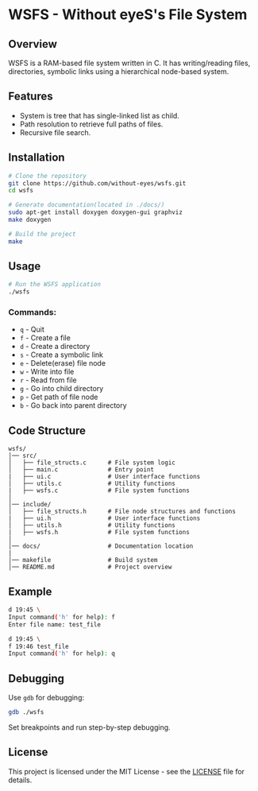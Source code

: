# WSFS - Without eyeS's File System

## Overview
WSFS is a RAM-based file system written in C. It has writing/reading files, directories, symbolic links using a hierarchical node-based system.

## Features
- System is tree that has single-linked list as child.
- Path resolution to retrieve full paths of files.
- Recursive file search.

## Installation
```sh
# Clone the repository
git clone https://github.com/without-eyes/wsfs.git
cd wsfs

# Generate documentation(located in ./docs/)
sudo apt-get install doxygen doxygen-gui graphviz
make doxygen

# Build the project
make
```

## Usage
```sh
# Run the WSFS application
./wsfs
```
### Commands:
- `q` - Quit
- `f` - Create a file
- `d` - Create a directory
- `s` - Create a symbolic link
- `e` - Delete(erase) file node 
- `w` - Write into file
- `r` - Read from file
- `g` - Go into child directory
- `p` - Get path of file node
- `b` - Go back into parent directory

## Code Structure
```
wsfs/
│── src/
│   ├── file_structs.c      # File system logic
│   ├── main.c              # Entry point
|   ├── ui.c                # User interface functions
│   ├── utils.c             # Utility functions
|   ├── wsfs.c              # File system functions
│
│── include/
│   ├── file_structs.h      # File node structures and functions
|   ├── ui.h                # User interface functions
│   ├── utils.h             # Utility functions
|   ├── wsfs.h              # File system functions
│
│── docs/                   # Documentation location
|
│── makefile                # Build system
│── README.md               # Project overview
```

## Example
```sh
d 19:45 \
Input command('h' for help): f
Enter file name: test_file

d 19:45 \
f 19:46 test_file
Input command('h' for help): q
```

## Debugging
Use `gdb` for debugging:
```sh
gdb ./wsfs
```
Set breakpoints and run step-by-step debugging.

## License
This project is licensed under the MIT License - see the [LICENSE](LICENSE) file for details.
